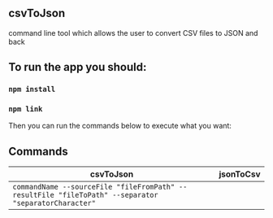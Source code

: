 ## csvToJson
command line tool which allows the user to convert CSV files to JSON and back

## To run the app you should:

### `npm install`

### `npm link`

Then you can run the commands below to execute what you want:

## Commands

|csvToJson                                                                  |jsonToCsv                     |
|---------------------------------------------------------------------------|------------------------------|
|`commandName --sourceFile "fileFromPath" --resultFile "fileToPath" --separator "separatorCharacter"`      |
